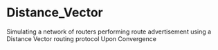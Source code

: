 # Distance_Vector
Simulating a network of routers performing route advertisement using a Distance Vector routing protocol Upon Convergence
